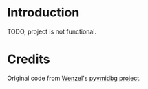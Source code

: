 # Introduction

TODO, project is not functional.

# Credits

Original code from [Wenzel](https://github.com/Wenzel)'s [pyvmidbg project](https://github.com/Wenzel/pyvmidbg/tree/master/vmidbg).
